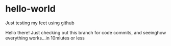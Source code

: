 # hello-world
Just testing my feet using github

Hello there! 
Just checking out this branch for code commits, and seeinghow everything
works...in 10miutes or less
